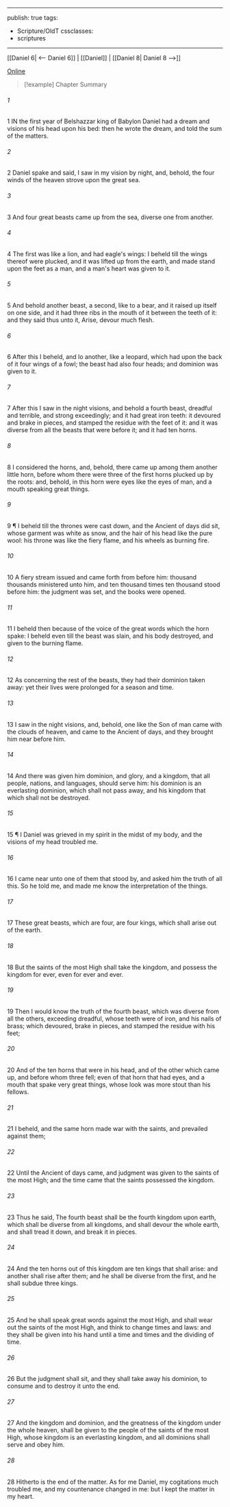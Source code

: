 

---
publish: true
tags:
  - Scripture/OldT
cssclasses:
  - scriptures
---
[[Daniel 6| <-- Daniel 6]] | [[Daniel]] | [[Daniel 8| Daniel 8 -->]]

[Online](https://churchofjesuschrist.org/study/scriptures/ot/dan/7?lang=eng)

>[!example] Chapter Summary
>
###### 1
1 IN the first year of Belshazzar king of Babylon Daniel had a dream and visions of his head upon his bed: then he wrote the dream, and told the sum of the matters.
###### 2
2 Daniel spake and said, I saw in my vision by night, and, behold, the four winds of the heaven strove upon the great sea.
###### 3
3 And four great beasts came up from the sea, diverse one from another.
###### 4
4 The first was like a lion, and had eagle's wings: I beheld till the wings thereof were plucked, and it was lifted up from the earth, and made stand upon the feet as a man, and a man's heart was given to it.
###### 5
5 And behold another beast, a second, like to a bear, and it raised up itself on one side, and it had three ribs in the mouth of it between the teeth of it: and they said thus unto it, Arise, devour much flesh.
###### 6
6 After this I beheld, and lo another, like a leopard, which had upon the back of it four wings of a fowl; the beast had also four heads; and dominion was given to it.
###### 7
7 After this I saw in the night visions, and behold a fourth beast, dreadful and terrible, and strong exceedingly; and it had great iron teeth: it devoured and brake in pieces, and stamped the residue with the feet of it: and it was diverse from all the beasts that were before it; and it had ten horns.
###### 8
8 I considered the horns, and, behold, there came up among them another little horn, before whom there were three of the first horns plucked up by the roots: and, behold, in this horn were eyes like the eyes of man, and a mouth speaking great things.
###### 9
9 ¶ I beheld till the thrones were cast down, and the Ancient of days did sit, whose garment was white as snow, and the hair of his head like the pure wool: his throne was like the fiery flame, and his wheels as burning fire.
###### 10
10 A fiery stream issued and came forth from before him: thousand thousands ministered unto him, and ten thousand times ten thousand stood before him: the judgment was set, and the books were opened.
###### 11
11 I beheld then because of the voice of the great words which the horn spake: I beheld even till the beast was slain, and his body destroyed, and given to the burning flame.
###### 12
12 As concerning the rest of the beasts, they had their dominion taken away: yet their lives were prolonged for a season and time.
###### 13
13 I saw in the night visions, and, behold, one like the Son of man came with the clouds of heaven, and came to the Ancient of days, and they brought him near before him.
###### 14
14 And there was given him dominion, and glory, and a kingdom, that all people, nations, and languages, should serve him: his dominion is an everlasting dominion, which shall not pass away, and his kingdom that which shall not be destroyed.
###### 15
15 ¶ I Daniel was grieved in my spirit in the midst of my body, and the visions of my head troubled me.
###### 16
16 I came near unto one of them that stood by, and asked him the truth of all this.  So he told me, and made me know the interpretation of the things.
###### 17
17 These great beasts, which are four, are four kings, which shall arise out of the earth.
###### 18
18 But the saints of the most High shall take the kingdom, and possess the kingdom for ever, even for ever and ever.
###### 19
19 Then I would know the truth of the fourth beast, which was diverse from all the others, exceeding dreadful, whose teeth were of iron, and his nails of brass; which devoured, brake in pieces, and stamped the residue with his feet;
###### 20
20 And of the ten horns that were in his head, and of the other which came up, and before whom three fell; even of that horn that had eyes, and a mouth that spake very great things, whose look was more stout than his fellows.
###### 21
21 I beheld, and the same horn made war with the saints, and prevailed against them;
###### 22
22 Until the Ancient of days came, and judgment was given to the saints of the most High; and the time came that the saints possessed the kingdom.
###### 23
23 Thus he said, The fourth beast shall be the fourth kingdom upon earth, which shall be diverse from all kingdoms, and shall devour the whole earth, and shall tread it down, and break it in pieces.
###### 24
24 And the ten horns out of this kingdom are ten kings that shall arise: and another shall rise after them; and he shall be diverse from the first, and he shall subdue three kings.
###### 25
25 And he shall speak great words against the most High, and shall wear out the saints of the most High, and think to change times and laws: and they shall be given into his hand until a time and times and the dividing of time.
###### 26
26 But the judgment shall sit, and they shall take away his dominion, to consume and to destroy it unto the end.
###### 27
27 And the kingdom and dominion, and the greatness of the kingdom under the whole heaven, shall be given to the people of the saints of the most High, whose kingdom is an everlasting kingdom, and all dominions shall serve and obey him.
###### 28
28 Hitherto is the end of the matter.  As for me Daniel, my cogitations much troubled me, and my countenance changed in me: but I kept the matter in my heart.



